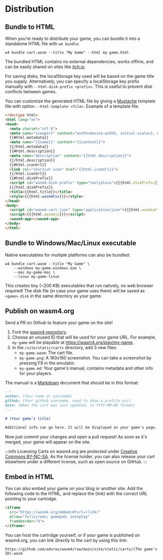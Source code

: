# Distribution

## Bundle to HTML

When you're ready to distribute your game, you can bundle it into a standalone HTML file with `w4 bundle`:

```shell
w4 bundle cart.wasm --title "My Game" --html my-game.html
```

The bundled HTML contains no external dependencies, works offline, and can be easily shared on sites like [itch.io](https://itch.io/).

For saving disks, the localStorage key used will be based on the game title you supply.
Alternatively, you can specify a localStorage key prefix manually with `--html-disk-prefix <prefix>`.
This is useful to prevent disk conflicts between games.

You can customize the generated HTML file by giving a [Mustache](https://mustache.github.io/) template file with option `--html-template <file>`.
Example of a template file:
```html
<!doctype html>
<html lang="en">
<head>
  <meta charset="utf-8">
  <meta name="viewport" content="width=device-width, initial-scale=1, minimum-scale=1, maximum-scale=1, user-scalable=no">
  {{#html.metadata}}
  <meta name="{{name}}" content="{{content}}">
  {{/html.metadata}}
  {{#html.description}}
  <meta name="description" content="{{html.description}}">
  {{/html.description}}
  {{#html.iconUrl}}
  <link rel="shortcut icon" href="{{html.iconUrl}}">
  {{/html.iconUrl}}
  {{#html.diskPrefix}}
  <script id="wasm4-disk-prefix" type="text/plain">{{{html.diskPrefix}}}</script>
  {{/html.diskPrefix}}
  <title>{{html.title}}</title>
  <style>{{{html.wasm4Css}}}</style>
</head>
<body>
  <script id="wasm4-cart-json" type="application/json">{{{html.wasmCartJson}}}</script>
  <script>{{{html.wasm4js}}}</script>
  <wasm4-app></wasm4-app>
</body>
</html>
```

## Bundle to Windows/Mac/Linux executable

Native executables for multiple platforms can also be bundled:

```shell
w4 bundle cart.wasm --title "My Game" \
    --windows my-game-windows.exe \
    --mac my-game-mac \
    --linux my-game-linux
```

This creates tiny (~200 KB) executables that run natively, no web browser required! The disk
file (in case your game uses them) will be saved as `<game>.disk` in the same directory as your game.

## Publish on wasm4.org

Send a PR on Github to feature your game on the site!

1. Fork the [wasm4 repository](https://github.com/aduros/wasm4).
2. Choose an unused ID that will be used for your game URL. For example, `my-game` will be playable
   at https://wasm4.org/play/my-game.
3. In the `/site/static/carts` directory, add 3 new files:
    - `my-game.wasm`: The cart file.
    - `my-game.png`: A 160x160 screenshot. You can take a screenshot by pressing F9 in the emulator.
    - `my-game.md`: Your game's manual, contains metadata and other info for your players.

The manual is a
[Markdown](https://docs.github.com/en/get-started/writing-on-github/getting-started-with-writing-and-formatting-on-github/basic-writing-and-formatting-syntax)
document that should be in this format:

```md
---
author: (Your name or username)
github: (Your github username, used to show a profile pic)
date: (When the cart was last updated, in YYYY-MM-DD format)
---

# (Your game's title)

Additional info can go here. It will be displayed on your game's page.
```

Now just commit your changes and open a pull request! As soon as it's merged, your game will appear
on the site.

:::info Licensing
Carts on wasm4.org are protected under [Creative Commons BY-NC-SA](https://creativecommons.org/licenses/by-nc-sa/4.0/). As the license holder, you can also release your cart elsewhere under a different license, such as open source on GitHub.
:::

## Embed in HTML

You can also embed your game on your blog or another site. Add the following code to the HTML, and replace the (link) with the correct URL pointing to your cartridge.

```html
<iframe 
  src="https://wasm4.org/embed/#?url=(link)" 
  allow="fullscreen; gamepad; autoplay" 
  frameborder="0">
</iframe>
```

You can host the cartridge yourself, or if your game is published on wasm4.org, you can link directly to the cart by using this link:

```
https://github.com/aduros/wasm4/raw/main/site/static/carts/(The game's ID).wasm
```
